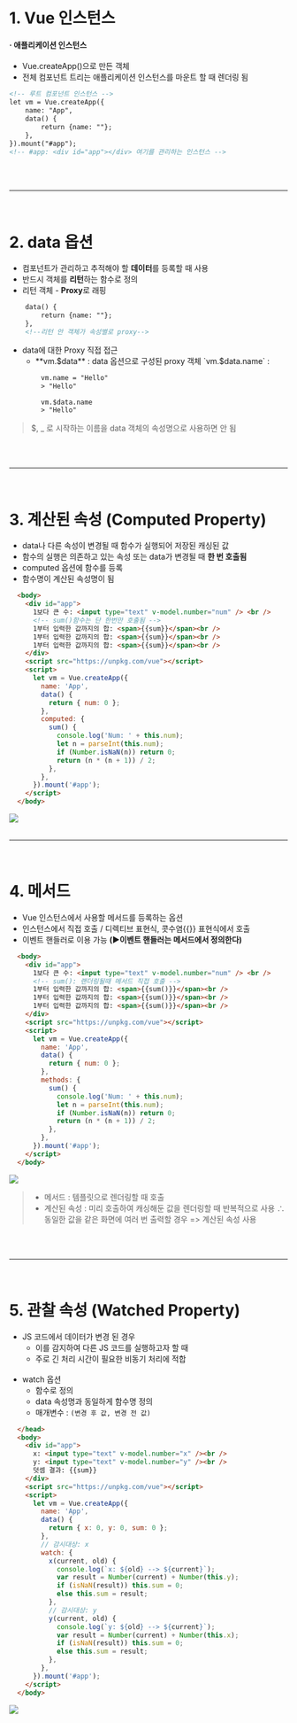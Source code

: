 # 1. Vue 인스턴스

#### · 애플리케이션 인스턴스
- Vue.createApp()으로 만든 객체
- 전체 컴포넌트 트리는 애플리케이션 인스턴스를 마운트 할 때 렌더링 됨

```html
<!-- 루트 컴포넌트 인스턴스 -->
let vm = Vue.createApp({
	name: "App",
	data() {
		return {name: ""};
	},
}).mount("#app");
<!-- #app: <div id="app"></div> 여기를 관리하는 인스턴스 -->
```

<br>
<br>

---

<br>

# 2. data 옵션

- 컴포넌트가 관리하고 추적해야 할 **데이터**를 등록할 때 사용
- 반드시 객체를 **리턴**하는 함수로 정의
- 리턴 객체 - **Proxy**로 래핑

```html
	data() {
		return {name: ""};
	},
	<!--리턴 안 객체가 속성별로 proxy-->
```

- data에 대한 Proxy 직접 접근
    - **vm.$data** : data 옵션으로 구성된 proxy 객체
    `vm.$data.name` : 
 
```html
        vm.name = "Hello"
        > "Hello"

        vm.$data.name
        > "Hello"
```

> $, _ 로 시작하는 이름을 data 객체의 속성명으로 사용하면 안 됨

<br>
<br>

---

<br>

# 3. 계산된 속성 (Computed Property)

- data나 다른 속성이 변경될 때 함수가 실행되어 저장된 캐싱된 값
- 함수의 실행은 의존하고 있는 속성 또는 data가 변경될 때 **한 번 호출됨**
- computed 옵션에 함수를 등록
- 함수명이 계산된 속성명이 됨

```html
  <body>
    <div id="app">
      1보다 큰 수: <input type="text" v-model.number="num" /> <br />
      <!-- sum()함수는 단 한번만 호출됨 -->
      1부터 입력한 값까지의 합: <span>{{sum}}</span><br />
      1부터 입력한 값까지의 합: <span>{{sum}}</span><br />
      1부터 입력한 값까지의 합: <span>{{sum}}</span><br />
    </div>
    <script src="https://unpkg.com/vue"></script>
    <script>
      let vm = Vue.createApp({
        name: 'App',
        data() {
          return { num: 0 };
        },
        computed: {
          sum() {
            console.log('Num: ' + this.num);
            let n = parseInt(this.num);
            if (Number.isNaN(n)) return 0;
            return (n * (n + 1)) / 2;
          },
        },
      }).mount('#app');
    </script>
  </body>
```

<img src="https://velog.velcdn.com/images/seizethedai/post/287d5d55-ed92-43a6-a15e-c3c1a8a6bc08/image.png">


<br>
<br>

---

<br>

# 4. 메서드

- Vue 인스턴스에서 사용할 메서드를 등록하는 옵션
- 인스턴스에서 직접 호출 / 디렉티브 표현식, 콧수염{{}} 표현식에서 호출
- 이벤트 핸들러로 이용 가능 **(▶이벤트 핸들러는 메서드에서 정의한다)**

```html
  <body>
    <div id="app">
      1보다 큰 수: <input type="text" v-model.number="num" /> <br />
      <!-- sum(): 랜더링될때 메서드 직접 호출 -->
      1부터 입력한 값까지의 합: <span>{{sum()}}</span><br />
      1부터 입력한 값까지의 합: <span>{{sum()}}</span><br />
      1부터 입력한 값까지의 합: <span>{{sum()}}</span><br />
    </div>
    <script src="https://unpkg.com/vue"></script>
    <script>
      let vm = Vue.createApp({
        name: 'App',
        data() {
          return { num: 0 };
        },
        methods: {
          sum() {
            console.log('Num: ' + this.num);
            let n = parseInt(this.num);
            if (Number.isNaN(n)) return 0;
            return (n * (n + 1)) / 2;
          },
        },
      }).mount('#app');
    </script>
  </body>
```

<img src="https://velog.velcdn.com/images/seizethedai/post/ade61d18-93d6-4b49-a448-7d33bcb9420b/image.png">

<br>

> - 메서드 : 템플릿으로 렌더링할 때 호출
> - 계산된 속성 : 미리 호출하여 캐싱해둔 값을 렌더링할 때 반복적으로 사용
>∴ 동일한 값을 같은 화면에 여러 번 출력할 경우 => 계산된 속성 사용


<br>
<br>

---

<br>

# 5. 관찰 속성 (Watched Property)
- JS 코드에서 데이터가 변경 된 경우
    - 이를 감지하여 다른 JS 코드를 실행하고자 할 때
    - 주로 긴 처리 시간이 필요한 비동기 처리에 적합
    <br>
- watch 옵션
    - 함수로 정의
    - data 속성명과 동일하게 함수명 정의
    - 매개변수 : `(변경 후 값, 변경 전 값)`
    
```html
  </head>
  <body>
    <div id="app">
      x: <input type="text" v-model.number="x" /><br />
      y: <input type="text" v-model.number="y" /><br />
      덧셈 결과: {{sum}}
    </div>
    <script src="https://unpkg.com/vue"></script>
    <script>
      let vm = Vue.createApp({
        name: 'App',
        data() {
          return { x: 0, y: 0, sum: 0 };
        },
        // 감시대상: x
        watch: {
          x(current, old) {
            console.log(`x: ${old} --> ${current}`);
            var result = Number(current) + Number(this.y);
            if (isNaN(result)) this.sum = 0;
            else this.sum = result;
          },
          // 감시대상: y
          y(current, old) {
            console.log(`y: ${old} --> ${current}`);
            var result = Number(current) + Number(this.x);
            if (isNaN(result)) this.sum = 0;
            else this.sum = result;
          },
        },
      }).mount('#app');
    </script>
  </body>
```

<img src="https://velog.velcdn.com/images/seizethedai/post/46d2a8d3-d3a2-4c1b-91da-6262859fbe79/image.png">

